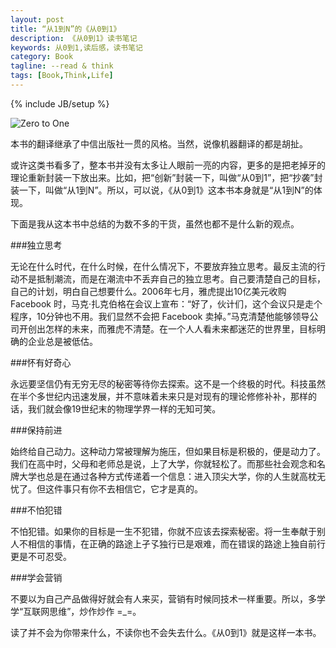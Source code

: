 ```yaml
---
layout: post
title: “从1到N”的《从0到1》
description: 《从0到1》读书笔记
keywords: 从0到1,读后感，读书笔记
category: Book
tagline: --read & think
tags: [Book,Think,Life]
---
```

{% include JB/setup %}

![Zero to One](http://pic.yupoo.com/jok3r/ER0HLuvX/medish.jpg)

本书的翻译继承了中信出版社一贯的风格。当然，说像机器翻译的都是胡扯。

或许这类书看多了，整本书并没有太多让人眼前一亮的内容，更多的是把老掉牙的理论重新封装一下放出来。比如，把“创新”封装一下，叫做“从0到1”，把“抄袭”封装一下，叫做“从1到N”。所以，可以说，《从0到1》这本书本身就是“从1到N”的体现。

下面是我从这本书中总结的为数不多的干货，虽然也都不是什么新的观点。

###独立思考

无论在什么时代，在什么时候，在什么情况下，不要放弃独立思考。最反主流的行动不是抵制潮流，而是在潮流中不丢弃自己的独立思考。自己要清楚自己的目标，自己的计划，明白自己想要什么。2006年七月，雅虎提出10亿美元收购 Facebook 时，马克·扎克伯格在会议上宣布：“好了，伙计们，这个会议只是走个程序，10分钟也不用。我们显然不会把 Facebook 卖掉。”马克清楚他能够领导公司开创出怎样的未来，而雅虎不清楚。在一个人人看未来都迷茫的世界里，目标明确的企业总是被低估。

###怀有好奇心

永远要坚信仍有无穷无尽的秘密等待你去探索。这不是一个终极的时代。科技虽然在半个多世纪内迅速发展，并不意味着未来只是对现有的理论修修补补，那样的话，我们就会像19世纪末的物理学界一样的无知可笑。

###保持前进

始终给自己动力。这种动力常被理解为施压，但如果目标是积极的，便是动力了。我们在高中时，父母和老师总是说，上了大学，你就轻松了。而那些社会观念和名牌大学也总是在通过各种方式传递着一个信息：进入顶尖大学，你的人生就高枕无忧了。但这件事只有你不去相信它，它才是真的。

###不怕犯错

不怕犯错。如果你的目标是一生不犯错，你就不应该去探索秘密。将一生奉献于别人不相信的事情，在正确的路途上孑孓独行已是艰难，而在错误的路途上独自前行更是不可忍受。

###学会营销

不要以为自己产品做得好就会有人来买，营销有时候同技术一样重要。所以，多学学“互联网思维”，炒作炒作 =_=。

读了并不会为你带来什么，不读你也不会失去什么。《从0到1》就是这样一本书。